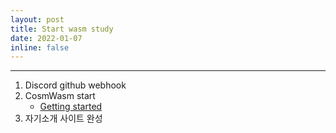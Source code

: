 ```yaml
---
layout: post
title: Start wasm study
date: 2022-01-07
inline: false
---
```


***

1. Discord github webhook
2. CosmWasm start
    * [Getting started](https://docs.cosmwasm.com/docs/1.0/getting-started/intro)
3. 자기소개 사이트 완성